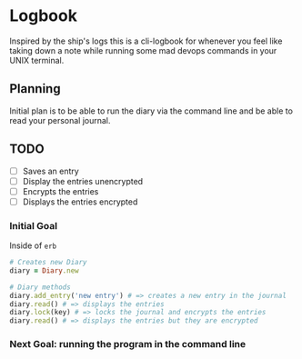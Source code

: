  # Logbook 

Inspired by the ship's logs this is a cli-logbook for whenever you feel like taking down a note while running some mad devops commands in your UNIX terminal.
 
## Planning

Initial plan is to be able to run the diary via the command line and be able to read your personal journal.

## TODO

- [ ] Saves an entry
- [ ] Display the entries unencrypted
- [ ] Encrypts the entries
- [ ] Displays the entries encrypted

### Initial Goal

Inside of `erb`

```Ruby
# Creates new Diary
diary = Diary.new

# Diary methods
diary.add_entry('new entry') # => creates a new entry in the journal
diary.read() # => displays the entries
diary.lock(key) # => locks the journal and encrypts the entries
diary.read() # => displays the entries but they are encrypted
```

### Next Goal: running the program in the command line

